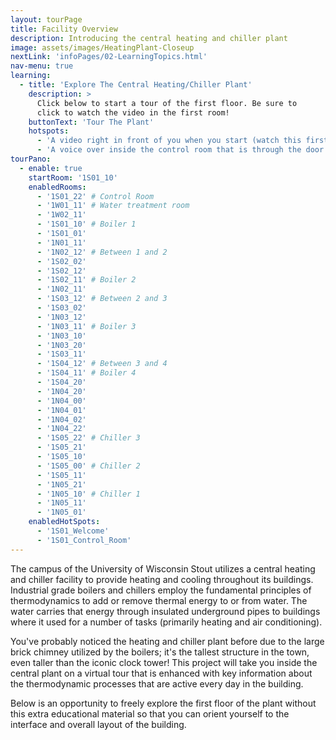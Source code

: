 ```yaml
---
layout: tourPage
title: Facility Overview
description: Introducing the central heating and chiller plant
image: assets/images/HeatingPlant-Closeup
nextLink: 'infoPages/02-LearningTopics.html'
nav-menu: true
learning:
  - title: 'Explore The Central Heating/Chiller Plant'
    description: >
      Click below to start a tour of the first floor. Be sure to
      click to watch the video in the first room!
    buttonText: 'Tour The Plant'
    hotspots:
      - 'A video right in front of you when you start (watch this first!)'
      - 'A voice over inside the control room that is through the door to your right when you start.'
tourPano:
  - enable: true
    startRoom: '1S01_10'
    enabledRooms:
      - '1S01_22' # Control Room
      - '1W01_11' # Water treatment room
      - '1W02_11'
      - '1S01_10' # Boiler 1
      - '1S01_01'
      - '1N01_11'
      - '1N02_12' # Between 1 and 2
      - '1S02_02'
      - '1S02_12'
      - '1S02_11' # Boiler 2
      - '1N02_11'
      - '1S03_12' # Between 2 and 3
      - '1S03_02'
      - '1N03_12'
      - '1N03_11' # Boiler 3
      - '1N03_10'
      - '1N03_20'
      - '1S03_11'
      - '1S04_12' # Between 3 and 4
      - '1S04_11' # Boiler 4
      - '1S04_20'
      - '1N04_20'
      - '1N04_00'
      - '1N04_01'
      - '1N04_02'
      - '1N04_22'
      - '1S05_22' # Chiller 3
      - '1S05_21'
      - '1S05_10'
      - '1S05_00' # Chiller 2
      - '1S05_11'
      - '1N05_21'
      - '1N05_10' # Chiller 1
      - '1N05_11'
      - '1N05_01'
    enabledHotSpots:
      - '1S01_Welcome'
      - '1S01_Control_Room'
---
```

The campus of the University of Wisconsin Stout utilizes a central heating and chiller
facility to provide heating and cooling throughout its buildings. Industrial grade
boilers and chillers employ the fundamental principles of thermodynamics to add or
remove thermal energy to or from water. The water carries that energy through insulated
underground pipes to buildings where it used for a number of tasks (primarily heating and
air conditioning).

You've probably noticed the heating and chiller plant before due to the large brick
chimney utilized by the boilers; it's the tallest structure in the town, even taller
than the iconic clock tower! This project will take you inside the central plant on a
virtual tour that is enhanced with key information about the thermodynamic processes
that are active every day in the building.

Below is an opportunity to freely explore the first floor of the plant without this extra
educational material so that you can orient yourself to the interface and overall layout
of the building.
